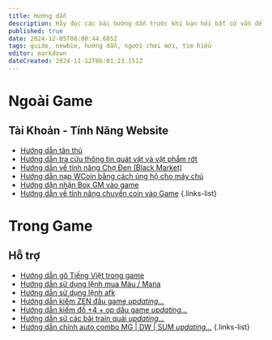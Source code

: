 ```yaml
---
title: Hướng dẫn
description: Hãy đọc các bài hướng dẫn trước khi bạn hỏi bất cứ vấn đề nào nhé!
published: true
date: 2024-12-05T08:00:44.685Z
tags: guide, newbie, hướng dẫn, người chơi mới, tìm hiểu
editor: markdown
dateCreated: 2024-11-12T06:01:23.151Z
---
```


# Ngoài Game

## Tài Khoản - Tính Năng Website
- [Hướng dẫn tân thủ](/vi/guide/newbie)
- [Hướng dẫn tra cứu thông tin quát vật và vật phẩm rớt](/vi/guide/how-to-research-monsters-items)
- [Hướng dẫn về tính năng Chợ Đen (Black Market)](/vi/guide/black-market)
- [Hướng dẫn nạp WCoin bằng cách ủng hộ cho máy chủ](/vi/guide/how-to-donate)
- [Hướng dận nhận Box GM vào game](/vi/guide/box-gm)
- [Hướng dẫn về tính năng chuyển coin vào Game](/vi/guide/trainsfer-coin-to-game)
{.links-list}

# Trong Game
## Hỗ trợ
- [Hướng dẫn gõ Tiếng Việt trong game](/vi/guide/go-tieng-viet)
- [Hướng dẫn sử dụng lệnh mua Máu / Mana](/vi/guide/how-to-use-auto-buy-potion)
- [Hướng dẫn sử dụng lệnh afk](/vi/commands/afk)
- [Hướng dẫn kiếm ZEN đầu game *updating...*](/vi/guide/how-to-farm-zen-early-game)
- [Hướng dẫn kiếm đồ +4 + op dầu game *updating...*](/vi/guide/how-to-find-item-4-op)
- [Hướng dẫn sử các bãi train quái *updating...*](/vi/guide/how-to-find-spot-to-train)
- [Hướng dẫn chỉnh auto combo MG | DW | SUM *updating...*](/vi/guide/how-to-setting-auto-combo)
{.links-list}